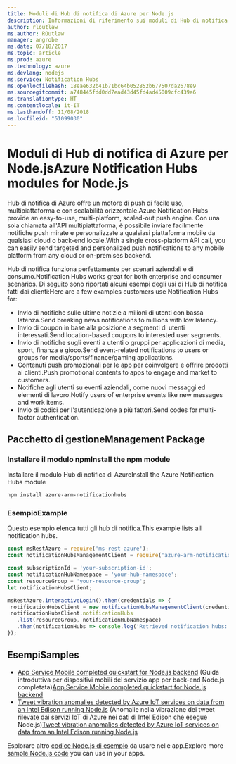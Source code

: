 ```yaml
---
title: Moduli di Hub di notifica di Azure per Node.js
description: Informazioni di riferimento sui moduli di Hub di notifica di Azure per Node.js
author: rloutlaw
ms.author: ROutlaw
manager: angrobe
ms.date: 07/18/2017
ms.topic: article
ms.prod: azure
ms.technology: azure
ms.devlang: nodejs
ms.service: Notification Hubs
ms.openlocfilehash: 18eae632b41b71bc64b052852b677507da2678e9
ms.sourcegitcommit: a748445fdd0dd7ead43d45fd4ad45009cfc439a6
ms.translationtype: HT
ms.contentlocale: it-IT
ms.lasthandoff: 11/08/2018
ms.locfileid: "51099030"
---
```

# <a name="azure-notification-hubs-modules-for-nodejs"></a><span data-ttu-id="680ca-103">Moduli di Hub di notifica di Azure per Node.js</span><span class="sxs-lookup"><span data-stu-id="680ca-103">Azure Notification Hubs modules for Node.js</span></span>

<span data-ttu-id="680ca-104">Hub di notifica di Azure offre un motore di push di facile uso, multipiattaforma e con scalabilità orizzontale.</span><span class="sxs-lookup"><span data-stu-id="680ca-104">Azure Notification Hubs provide an easy-to-use, multi-platform, scaled-out push engine.</span></span> <span data-ttu-id="680ca-105">Con una sola chiamata all'API multipiattaforma, è possibile inviare facilmente notifiche push mirate e personalizzate a qualsiasi piattaforma mobile da qualsiasi cloud o back-end locale.</span><span class="sxs-lookup"><span data-stu-id="680ca-105">With a single cross-platform API call, you can easily send targeted and personalized push notifications to any mobile platform from any cloud or on-premises backend.</span></span>

<span data-ttu-id="680ca-106">Hub di notifica funziona perfettamente per scenari aziendali e di consumo.</span><span class="sxs-lookup"><span data-stu-id="680ca-106">Notification Hubs works great for both enterprise and consumer scenarios.</span></span> <span data-ttu-id="680ca-107">Di seguito sono riportati alcuni esempi degli usi di Hub di notifica fatti dai clienti:</span><span class="sxs-lookup"><span data-stu-id="680ca-107">Here are a few examples customers use Notification Hubs for:</span></span>
- <span data-ttu-id="680ca-108">Invio di notifiche sulle ultime notizie a milioni di utenti con bassa latenza.</span><span class="sxs-lookup"><span data-stu-id="680ca-108">Send breaking news notifications to millions with low latency.</span></span>
- <span data-ttu-id="680ca-109">Invio di coupon in base alla posizione a segmenti di utenti interessati.</span><span class="sxs-lookup"><span data-stu-id="680ca-109">Send location-based coupons to interested user segments.</span></span>
- <span data-ttu-id="680ca-110">Invio di notifiche sugli eventi a utenti o gruppi per applicazioni di media, sport, finanza e gioco.</span><span class="sxs-lookup"><span data-stu-id="680ca-110">Send event-related notifications to users or groups for media/sports/finance/gaming applications.</span></span>
- <span data-ttu-id="680ca-111">Contenuti push promozionali per le app per coinvolgere e offrire prodotti ai clienti.</span><span class="sxs-lookup"><span data-stu-id="680ca-111">Push promotional contents to apps to engage and market to customers.</span></span>
- <span data-ttu-id="680ca-112">Notifiche agli utenti su eventi aziendali, come nuovi messaggi ed elementi di lavoro.</span><span class="sxs-lookup"><span data-stu-id="680ca-112">Notify users of enterprise events like new messages and work items.</span></span>
- <span data-ttu-id="680ca-113">Invio di codici per l'autenticazione a più fattori.</span><span class="sxs-lookup"><span data-stu-id="680ca-113">Send codes for multi-factor authentication.</span></span>

## <a name="management-package"></a><span data-ttu-id="680ca-114">Pacchetto di gestione</span><span class="sxs-lookup"><span data-stu-id="680ca-114">Management Package</span></span>

### <a name="install-the-npm-module"></a><span data-ttu-id="680ca-115">Installare il modulo npm</span><span class="sxs-lookup"><span data-stu-id="680ca-115">Install the npm module</span></span>

<span data-ttu-id="680ca-116">Installare il modulo Hub di notifica di Azure</span><span class="sxs-lookup"><span data-stu-id="680ca-116">Install the Azure Notification Hubs module</span></span> 

```bash
npm install azure-arm-notificationhubs
```

### <a name="example"></a><span data-ttu-id="680ca-117">Esempio</span><span class="sxs-lookup"><span data-stu-id="680ca-117">Example</span></span>

<span data-ttu-id="680ca-118">Questo esempio elenca tutti gli hub di notifica.</span><span class="sxs-lookup"><span data-stu-id="680ca-118">This example lists all notification hubs.</span></span>

 ```javascript
const msRestAzure = require('ms-rest-azure');
const notificationHubsManagementClient = require('azure-arm-notificationhubs');

const subscriptionId = 'your-subscription-id';
const notificationHubNamespace = 'your-hub-namespace';
const resourceGroup = 'your-resource-group';
let notificationHubsClient;

msRestAzure.interactiveLogin().then(credentials => {
  notificationHubsClient = new notificationHubsManagementClient(credentials, subscriptionId);
  notificationHubsClient.notificationHubs
    .list(resourceGroup, notificationHubNamespace)
    .then(notificationHubs => console.log('Retrieved notification hubs: ', notificationHubs));
});
```

## <a name="samples"></a><span data-ttu-id="680ca-119">Esempi</span><span class="sxs-lookup"><span data-stu-id="680ca-119">Samples</span></span>

* <span data-ttu-id="680ca-120">[App Service Mobile completed quickstart for Node.js backend](https://azure.microsoft.com/resources/samples/app-service-mobile-nodejs-backend-quickstart/) (Guida introduttiva per dispositivi mobili del servizio app per back-end Node.js completata)</span><span class="sxs-lookup"><span data-stu-id="680ca-120">[App Service Mobile completed quickstart for Node.js backend](https://azure.microsoft.com/resources/samples/app-service-mobile-nodejs-backend-quickstart/)</span></span>
* <span data-ttu-id="680ca-121">[Tweet vibration anomalies detected by Azure IoT services on data from an Intel Edison running Node.js](https://azure.microsoft.com/resources/samples/iot-hub-nodejs-intel-edison-vibration-anomaly-detection/) (Anomalie nella vibrazione dei tweet rilevate dai servizi IoT di Azure nei dati di Intel Edison che esegue Node.js)</span><span class="sxs-lookup"><span data-stu-id="680ca-121">[Tweet vibration anomalies detected by Azure IoT services on data from an Intel Edison running Node.js](https://azure.microsoft.com/resources/samples/iot-hub-nodejs-intel-edison-vibration-anomaly-detection/)</span></span>

<span data-ttu-id="680ca-122">Esplorare altro [codice Node.js di esempio](https://azure.microsoft.com/resources/samples/?platform=nodejs) da usare nelle app.</span><span class="sxs-lookup"><span data-stu-id="680ca-122">Explore more [sample Node.js code](https://azure.microsoft.com/resources/samples/?platform=nodejs) you can use in your apps.</span></span>
